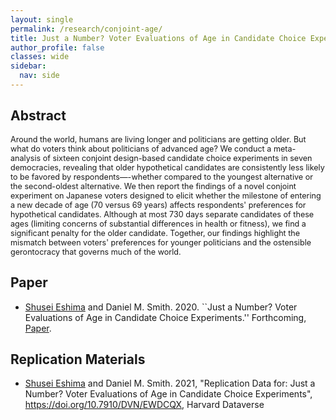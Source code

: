 ```yaml
---
layout: single
permalink: /research/conjoint-age/
title: Just a Number? Voter Evaluations of Age in Candidate Choice Experiments
author_profile: false
classes: wide
sidebar:
  nav: side
---
```

<!--[← Back to Research](/research/)-->

## Abstract
<span style="font-size: 0.9em">
Around the world, humans are living longer and politicians are getting older. But what do voters think about politicians of advanced age? We conduct a meta-analysis of sixteen conjoint design-based candidate choice experiments in seven democracies, revealing that older hypothetical candidates are consistently less likely to be favored by respondents—-whether compared to the youngest alternative or the second-oldest alternative. We then report the findings of a novel conjoint experiment on Japanese voters designed to elicit whether the milestone of entering a new decade of age (70 versus 69 years) affects respondents' preferences for hypothetical candidates. Although at most 730 days separate candidates of these ages (limiting concerns of substantial differences in health or fitness), we find a significant penalty for the older candidate. Together, our findings highlight the mismatch between voters' preferences for younger politicians and the ostensible gerontocracy that governs much of the world.
</span>

## Paper
* <u>Shusei Eshima</u> and Daniel M. Smith. 2020. ``Just a Number? Voter Evaluations of Age in Candidate Choice Experiments.'' Forthcoming, <a href="https://www.journals.uchicago.edu/doi/10.1086/719005" target="_blank">Paper</a>.


## Replication Materials
* <u>Shusei Eshima</u> and Daniel M. Smith. 2021, "Replication Data for: Just a Number? Voter Evaluations of Age in Candidate Choice Experiments", <a href="https://doi.org/10.7910/DVN/EWDCQX" target="_blank">https://doi.org/10.7910/DVN/EWDCQX</a>, Harvard Dataverse

